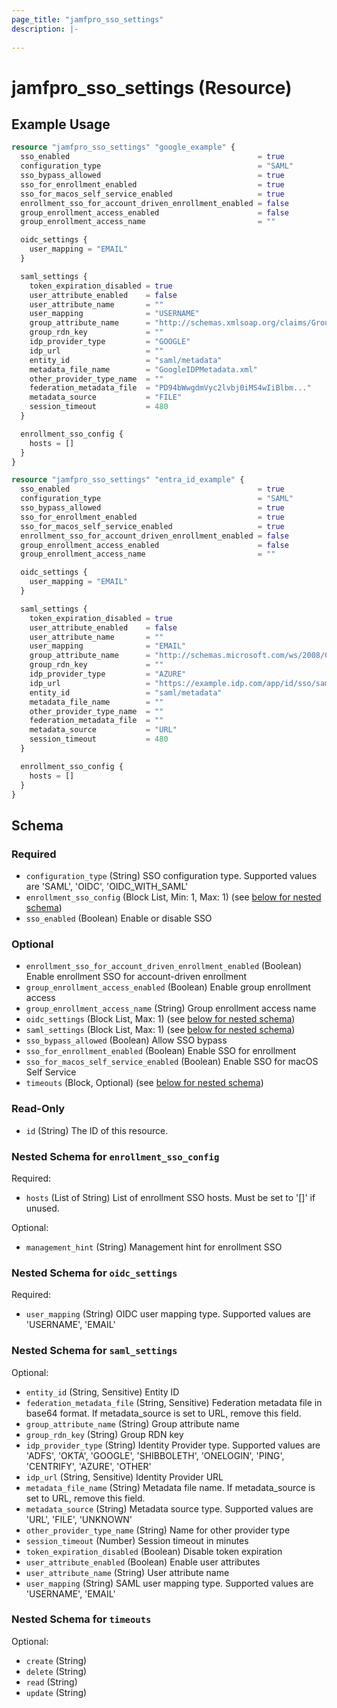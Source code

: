 ```yaml
---
page_title: "jamfpro_sso_settings"
description: |-
  
---
```


# jamfpro_sso_settings (Resource)


## Example Usage
```terraform
resource "jamfpro_sso_settings" "google_example" {
  sso_enabled                                          = true
  configuration_type                                   = "SAML"
  sso_bypass_allowed                                   = true
  sso_for_enrollment_enabled                           = true
  sso_for_macos_self_service_enabled                   = true
  enrollment_sso_for_account_driven_enrollment_enabled = false
  group_enrollment_access_enabled                      = false
  group_enrollment_access_name                         = ""

  oidc_settings {
    user_mapping = "EMAIL"
  }

  saml_settings {
    token_expiration_disabled = true
    user_attribute_enabled    = false
    user_attribute_name       = ""
    user_mapping              = "USERNAME"
    group_attribute_name      = "http://schemas.xmlsoap.org/claims/Group"
    group_rdn_key             = ""
    idp_provider_type         = "GOOGLE"
    idp_url                   = ""
    entity_id                 = "saml/metadata"
    metadata_file_name        = "GoogleIDPMetadata.xml"
    other_provider_type_name  = ""
    federation_metadata_file  = "PD94bWwgdmVyc2lvbj0iMS4wIiBlbm..."
    metadata_source           = "FILE"
    session_timeout           = 480
  }

  enrollment_sso_config {
    hosts = []
  }
}

resource "jamfpro_sso_settings" "entra_id_example" {
  sso_enabled                                          = true
  configuration_type                                   = "SAML"
  sso_bypass_allowed                                   = true
  sso_for_enrollment_enabled                           = true
  sso_for_macos_self_service_enabled                   = true
  enrollment_sso_for_account_driven_enrollment_enabled = false
  group_enrollment_access_enabled                      = false
  group_enrollment_access_name                         = ""

  oidc_settings {
    user_mapping = "EMAIL"
  }

  saml_settings {
    token_expiration_disabled = true
    user_attribute_enabled    = false
    user_attribute_name       = ""
    user_mapping              = "EMAIL"
    group_attribute_name      = "http://schemas.microsoft.com/ws/2008/06/identity/claims/groups"
    group_rdn_key             = ""
    idp_provider_type         = "AZURE"
    idp_url                   = "https://example.idp.com/app/id/sso/saml/metadata"
    entity_id                 = "saml/metadata"
    metadata_file_name        = ""
    other_provider_type_name  = ""
    federation_metadata_file  = ""
    metadata_source           = "URL"
    session_timeout           = 480
  }

  enrollment_sso_config {
    hosts = []
  }
}
```

<!-- schema generated by tfplugindocs -->
## Schema

### Required

- `configuration_type` (String) SSO configuration type. Supported values are 'SAML', 'OIDC', 'OIDC_WITH_SAML'
- `enrollment_sso_config` (Block List, Min: 1, Max: 1) (see [below for nested schema](#nestedblock--enrollment_sso_config))
- `sso_enabled` (Boolean) Enable or disable SSO

### Optional

- `enrollment_sso_for_account_driven_enrollment_enabled` (Boolean) Enable enrollment SSO for account-driven enrollment
- `group_enrollment_access_enabled` (Boolean) Enable group enrollment access
- `group_enrollment_access_name` (String) Group enrollment access name
- `oidc_settings` (Block List, Max: 1) (see [below for nested schema](#nestedblock--oidc_settings))
- `saml_settings` (Block List, Max: 1) (see [below for nested schema](#nestedblock--saml_settings))
- `sso_bypass_allowed` (Boolean) Allow SSO bypass
- `sso_for_enrollment_enabled` (Boolean) Enable SSO for enrollment
- `sso_for_macos_self_service_enabled` (Boolean) Enable SSO for macOS Self Service
- `timeouts` (Block, Optional) (see [below for nested schema](#nestedblock--timeouts))

### Read-Only

- `id` (String) The ID of this resource.

<a id="nestedblock--enrollment_sso_config"></a>
### Nested Schema for `enrollment_sso_config`

Required:

- `hosts` (List of String) List of enrollment SSO hosts. Must be set to '[]' if unused.

Optional:

- `management_hint` (String) Management hint for enrollment SSO


<a id="nestedblock--oidc_settings"></a>
### Nested Schema for `oidc_settings`

Required:

- `user_mapping` (String) OIDC user mapping type. Supported values are 'USERNAME', 'EMAIL'


<a id="nestedblock--saml_settings"></a>
### Nested Schema for `saml_settings`

Optional:

- `entity_id` (String, Sensitive) Entity ID
- `federation_metadata_file` (String, Sensitive) Federation metadata file in base64 format. If metadata_source is set to URL, remove this field.
- `group_attribute_name` (String) Group attribute name
- `group_rdn_key` (String) Group RDN key
- `idp_provider_type` (String) Identity Provider type. Supported values are 'ADFS', 'OKTA', 'GOOGLE', 'SHIBBOLETH', 'ONELOGIN', 'PING', 'CENTRIFY', 'AZURE', 'OTHER'
- `idp_url` (String, Sensitive) Identity Provider URL
- `metadata_file_name` (String) Metadata file name. If metadata_source is set to URL, remove this field.
- `metadata_source` (String) Metadata source type. Supported values are 'URL', 'FILE', 'UNKNOWN'
- `other_provider_type_name` (String) Name for other provider type
- `session_timeout` (Number) Session timeout in minutes
- `token_expiration_disabled` (Boolean) Disable token expiration
- `user_attribute_enabled` (Boolean) Enable user attributes
- `user_attribute_name` (String) User attribute name
- `user_mapping` (String) SAML user mapping type. Supported values are 'USERNAME', 'EMAIL'


<a id="nestedblock--timeouts"></a>
### Nested Schema for `timeouts`

Optional:

- `create` (String)
- `delete` (String)
- `read` (String)
- `update` (String)